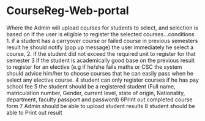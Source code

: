 # CourseReg-Web-portal
Where the Admin will upload courses for students to select, and selection is based on if the user is eligible to register the selected courses...conditions 1. if a student has a carryover course or failed course in previous semesters result he should notify (pop up message) the user immediately he select a course,  2. If the student did not exceed the required unit to register for that semester 3 if the student is academically good base on the previous result to register for an elective (e.g if he/she fails maths or CSC the system should advice him/her to choose courses that he can easily pass when he select any elective course. 4 student can only register courses if he has pay school fee 5 the student should be a registered student (Full name, matriculation number, Gender, current level, state of origin, Nationality, department, faculty passport and password) 6Print out completed course form 7 Admin should be able to upload student results 8 student should be able to Print out result
